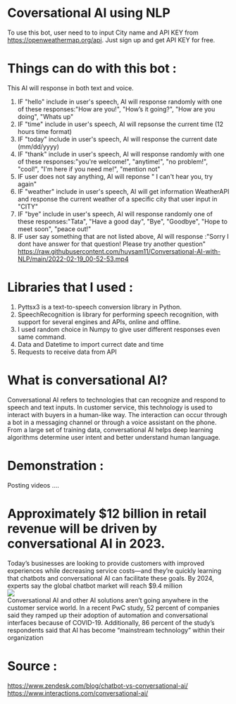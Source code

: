 # Coversational AI using NLP 
To use this bot, user need to to input City name and API KEY from https://openweathermap.org/api. Just sign up and get API KEY for free.  
# Things can do with this bot :
This AI will response in both text and voice.    
1. IF "hello" include in user's speech, AI will response randomly with one of these responses:"How are you!", "How’s it going?", "How are you doing", "Whats up"    
2. IF "time" include in user's speech, AI will repsonse the current time (12 hours time format)    
3. IF "today" include in user's speech, AI will response the current date (mm/dd/yyyy)    
4. IF "thank" include in user's speech, AI will response randomly with one of these responses:"you're welcome!", "anytime!", "no problem!", "cool!", "I'm here if you need me!", "mention not"   
5. IF user does not say anything, AI will reponse " I can't hear you, try again"   
6. IF "weather" include in user's speech, AI will get information WeatherAPI and response the current weather of a specific city that user input in "CITY"  
7. IF "bye" include in user's speech, AI will response randomly one of these responses:"Tata", "Have a good day", "Bye", "Goodbye", "Hope to meet soon", "peace out!"    
8. IF user say something that are not listed above, AI will response :"Sorry I dont have answer for that question! Please try another question"    
  https://raw.githubusercontent.com/huysam11/Conversational-AI-with-NLP/main/2022-02-19_00-52-53.mp4
# Libraries that I used :   
1. Pyttsx3 is a text-to-speech conversion library in Python.   
2. SpeechRecognition is library for performing speech recognition, with support for several engines and APIs, online and offline.  
3. I used random choice in Numpy to give user different responses even same command.    
4. Data and Datetime to import currect date and time     
5. Requests to receive data from API      
# What is conversational AI?  
Conversational AI refers to technologies that can recognize and respond to speech and text inputs. In customer service, this technology is used to interact with buyers in a human-like way. The interaction can occur through a bot in a messaging channel or through a voice assistant on the phone. From a large set of training data, conversational AI helps deep learning algorithms determine user intent and better understand human language.  
# Demonstration :   
Posting videos .... 





# Approximately $12 billion in retail revenue will be driven by conversational AI in 2023.  
Today’s businesses are looking to provide customers with improved experiences while decreasing service costs—and they’re quickly learning that chatbots and conversational AI can facilitate these goals. By 2024, experts say the global chatbot market will reach $9.4 million      
<img src=https://www.interactions.com/wp-content/uploads/2019/11/conversational_ai_graphics_svg_version_graphic_1.svg>    
Conversational AI and other AI solutions aren’t going anywhere in the customer service world. In a recent PwC study, 52 percent of companies said they ramped up their adoption of automation and conversational interfaces because of COVID-19. Additionally, 86 percent of the study’s respondents said that AI has become “mainstream technology” within their organization  
# Source :   
https://www.zendesk.com/blog/chatbot-vs-conversational-ai/  
https://www.interactions.com/conversational-ai/   

